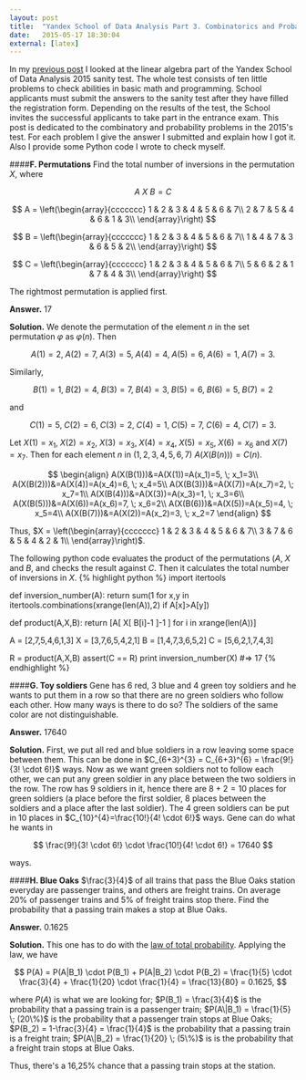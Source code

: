 ```yaml
---
layout: post
title:  "Yandex School of Data Analysis Part 3. Combinatorics and Probability"
date:   2015-05-17 18:30:04
external: [latex]
---
```


In my <a href="{{ page.previous.url | prepend: site.baseurl }}" title="{{ page.previous.title }}">previous post</a> I looked at the linear algebra part of the Yandex School of Data Analysis 2015 sanity test. The whole test consists of ten little problems to check abilities in basic math and programming. School applicants must submit the answers to the sanity test after they have filled the registration form. Depending on the results of the test, the School invites the successful applicants to take part in the entrance exam. This post is dedicated to the combinatory and probability problems in the 2015's test. For each problem I give the answer I submitted and explain how I got it. Also I provide some Python code I wrote to check myself.

<!--more-->

####__F. Permutations__
Find the total number of inversions in the permutation $X$, where

$$
A \: X \: B = C
$$

$$
A = \left(\begin{array}{ccccccc}
1 & 2 & 3 & 4 & 5 & 6 & 7\\
2 & 7 & 5 & 4 & 6 & 1 & 3\\
\end{array}\right)
$$

$$
B = \left(\begin{array}{ccccccc}
1 & 2 & 3 & 4 & 5 & 6 & 7\\
1 & 4 & 7 & 3 & 6 & 5 & 2\\
\end{array}\right)
$$

$$
C = \left(\begin{array}{ccccccc}
1 & 2 & 3 & 4 & 5 & 6 & 7\\
5 & 6 & 2 & 1 & 7 & 4 & 3\\
\end{array}\right)
$$

The rightmost permutation is applied first.

__Answer.__  17

__Solution.__  We denote the permutation of the element $n$ in the set permutation $\varphi$ as $\varphi (n)$. Then

$$
A(1)=2, \; A(2)=7, \; A(3)=5, \; A(4)=4, \; A(5)=6, \; A(6)=1, \; A(7)=3.
$$

Similarly,

$$
B(1)=1, \; B(2)=4, \; B(3)=7, \; B(4)=3, \; B(5)=6, \; B(6)=5, \; B(7)=2
$$

and

$$
C(1)=5, \; C(2)=6, \; C(3)=2, \; C(4)=1, \; C(5)=7, \; C(6)=4, \; C(7)=3.
$$

Let $X(1)=x_1, \; X(2)=x_2, \; X(3)=x_3, \; X(4)=x_4, \;X(5)=x_5, \; X(6)=x_6$ and $X(7)=x_7$. Then for each element $n$ in $(1,2,3,4,5,6,7)$   $A(X(B(n)))=C(n)$.

$$
\begin{align}
A(X(B(1)))&=A(X(1))=A(x_1)=5, \; x_1=3\\
A(X(B(2)))&=A(X(4))=A(x_4)=6, \; x_4=5\\
A(X(B(3)))&=A(X(7))=A(x_7)=2, \; x_7=1\\
A(X(B(4)))&=A(X(3))=A(x_3)=1, \; x_3=6\\
A(X(B(5)))&=A(X(6))=A(x_6)=7, \; x_6=2\\
A(X(B(6)))&=A(X(5))=A(x_5)=4, \; x_5=4\\
A(X(B(7)))&=A(X(2))=A(x_2)=3, \; x_2=7
\end{align}
$$

Thus, $X = \left(\begin{array}{ccccccc}
1 & 2 & 3 & 4 & 5 & 6 & 7\\
3 & 7 & 6 & 5 & 4 & 2 & 1\\
\end{array}\right)$.

The following python code evaluates the product of the permutations $(A, \; X$ and $B$, and checks the result against $C$. Then it calculates the total number of inversions in $X$.
{% highlight python %}
import itertools

def inversion_number(A):
    return sum(1 for x,y in itertools.combinations(xrange(len(A)),2) if A[x]>A[y])

def product(A,X,B):
    return [A[ X[ B[i]-1 ]-1 ] for i in xrange(len(A))]

A = [2,7,5,4,6,1,3]
X = [3,7,6,5,4,2,1]
B = [1,4,7,3,6,5,2]
C = [5,6,2,1,7,4,3]

R = product(A,X,B)
assert(C == R)
print inversion_number(X)
#=> 17
{% endhighlight %}


####__G. Toy soldiers__
Gene has 6 red, 3 blue and 4 green toy soldiers and he wants to put them in a row so that there are no green soldiers who follow each other. How many ways is there to do so? The soldiers of the same color are not distinguishable.

__Answer.__  17640

__Solution.__ First, we put all red and blue soldiers in a row leaving some space between them. This can be done in $C_{6+3}^{3} = C_{6+3}^{6} = \frac{9!}{3! \cdot 6!}$ ways. Now as we want green soldiers not to follow each other, we can put any green soldier in any place between the two soldiers in the row. The row has 9 soldiers in it, hence there are $8+2=10$ places for green soldiers (a place before the first soldier, 8 places between the soldiers and a place after the last soldier). The 4 green soldiers can be put in 10 places in $C_{10}^{4}=\frac{10!}{4! \cdot 6!}$ ways. Gene can do what he wants in

$$
\frac{9!}{3! \cdot 6!} \cdot \frac{10!}{4! \cdot 6!} = 17640
$$

ways.


####__H. Blue Oaks__
$\frac{3}{4}$ of all trains that pass the Blue Oaks station everyday are passenger trains, and others are freight trains. On average 20% of passenger trains and 5% of freight trains stop there. Find the probability that a passing train makes a stop at Blue Oaks.

__Answer.__  0.1625

__Solution.__ This one has to do with the [law of total probability](http://en.wikipedia.org/wiki/Law_of_total_probability). Applying the law, we have

$$
P(A) = P(A|B_1) \cdot P(B_1) + P(A|B_2) \cdot P(B_2) = \frac{1}{5} \cdot \frac{3}{4} + \frac{1}{20} \cdot \frac{1}{4} = \frac{13}{80} = 0.1625,
$$

where $P(A)$ is what we are looking for; $P(B_1) = \frac{3}{4}$ is the probability that a passing train is a passenger train; $P(A\|B_1) = \frac{1}{5} \; (20\%)$ is the probability that a passenger train stops at Blue Oaks; $P(B_2) = 1-\frac{3}{4} = \frac{1}{4}$ is the probability that a passing train is a freight train; $P(A\|B_2) = \frac{1}{20} \; (5\%)$ is is the probability that a freight train stops at Blue Oaks.

Thus, there's a 16,25% chance that a passing train stops at the station.
